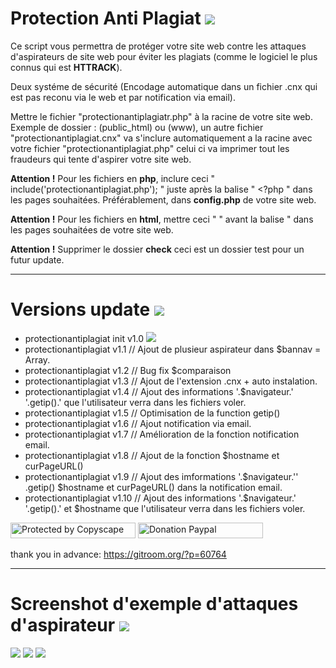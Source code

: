 # Protection Anti Plagiat <img src="https://camo.githubusercontent.com/fe2cb3af77c3290cd9437c142662cbd08bbbc027/687474703a2f2f696d6167652e6e6f656c736861636b2e636f6d2f66696368696572732f323031352f35312f313435303130333535302d736865696c642e706e67">

Ce script vous permettra de protéger votre site web contre les attaques d'aspirateurs de site web pour éviter les plagiats (comme le logiciel le plus connus qui est <strong>HTTRACK</strong>).

Deux systéme de sécurité (Encodage automatique dans un fichier .cnx qui est pas reconu via le web et par notification via email).

Mettre le fichier "protectionantiplagiatr.php" à la racine de votre site web. Exemple de dossier : (public_html) ou (www), un autre fichier "protectionantiplagiat.cnx" va s'inclure automatiquement a la racine avec votre fichier "protectionantiplagiat.php" celui ci va imprimer tout les fraudeurs qui tente d'aspirer votre site web.

<strong>Attention !</strong>
Pour les fichiers en <strong>php</strong>, inclure ceci " include('protectionantiplagiat.php'); " juste après la balise " <?php " dans les pages souhaitées. Préférablement, dans <strong>config.php</strong> de votre site web.

<strong>Attention !</strong>
Pour les fichiers en <strong>html</strong>, mettre ceci " <?php include('protectionantiplagiat.php'); ?> " avant la balise " <!DOCTYPE html> dans les pages souhaitées de votre site web.

<strong>Attention !</strong>
Supprimer le dossier <strong>check</strong> ceci est un dossier test pour un futur update.
  
--------------------------------------------------------------------------------------------------------------------------------------

# Versions update <img src="https://camo.githubusercontent.com/fe2cb3af77c3290cd9437c142662cbd08bbbc027/687474703a2f2f696d6167652e6e6f656c736861636b2e636f6d2f66696368696572732f323031352f35312f313435303130333535302d736865696c642e706e67">

* protectionantiplagiat init v1.0 <img src="https://camo.githubusercontent.com/56afb73a7cf51147fcce4e3524c21ff6f00ced82/687474703a2f2f696d6167652e6e6f656c736861636b2e636f6d2f66696368696572732f323031352f35312f313435303435353638322d626574612d312e706e67">
* protectionantiplagiat v1.1 // Ajout de plusieur aspirateur dans $bannav = Array.
* protectionantiplagiat v1.2 // Bug fix $comparaison
* protectionantiplagiat v1.3 // Ajout de l'extension .cnx + auto instalation.
* protectionantiplagiat v1.4 // Ajout des informations '.$navigateur.' '.getip().' que l'utilisateur verra dans les fichiers voler.
* protectionantiplagiat v1.5 // Optimisation de la function getip()
* protectionantiplagiat v1.6 // Ajout notification via email.
* protectionantiplagiat v1.7 // Amélioration de la fonction notification email.
* protectionantiplagiat v1.8 // Ajout de la fonction $hostname et curPageURL()
* protectionantiplagiat v1.9 // Ajout des imformations '.$navigateur.'' .getip() $hostname et curPageURL() dans la notification email.
* protectionantiplagiat v1.10 // Ajout des informations '.$navigateur.' '.getip().' et $hostname que l'utilisateur verra dans les fichiers voler.

<a target="_blank" href="http://www.copyscape.com/"><img src="http://banners.copyscape.com/img/copyscape-banner-white-200x25.png" width="200" height="25" border="0" alt="Protected by Copyscape" title="Protected by Copyscape Plagiarism Checker - Do not copy content from this page." /></a> <a target="_blank" href="https://www.paypal.me/LudovicRose"><img src="https://camo.githubusercontent.com/bfb76a1ed98dc39e715b62c6f2aa032d1a2765d7/687474703a2f2f696d6167652e6e6f656c736861636b2e636f6d2f66696368696572732f323031352f35312f313435303137363936362d70617970616c2e706e67" width="200" height="25" border="0" alt="Donation Paypal" /></a>

thank you in advance: https://gitroom.org/?p=60764

--------------------------------------------------------------------------------------------------------------------------------------

# Screenshot d'exemple d'attaques d'aspirateur <img src="https://camo.githubusercontent.com/fe2cb3af77c3290cd9437c142662cbd08bbbc027/687474703a2f2f696d6167652e6e6f656c736861636b2e636f6d2f66696368696572732f323031352f35312f313435303130333535302d736865696c642e706e67">

<img src="https://camo.githubusercontent.com/a281c4736a4674100b22b5cc457a847f1afacc53/687474703a2f2f696d6167652e6e6f656c736861636b2e636f6d2f66696368696572732f323031352f35312f313435303137353131372d73637265656e73686f742d312e706e67">
<img src="https://camo.githubusercontent.com/bf66fa5781e4dddba350d80739a965d8e85f7dac/687474703a2f2f696d6167652e6e6f656c736861636b2e636f6d2f66696368696572732f323031352f35312f313435303433373934312d73637265656e73686f742d312e706e67">
<img src="https://camo.githubusercontent.com/8a4bf3f89ef95fc34029faf0dd8a80e798593d68/687474703a2f2f696d6167652e6e6f656c736861636b2e636f6d2f66696368696572732f323031352f35312f313435303433373935312d73637265656e73686f742d322e706e67">
